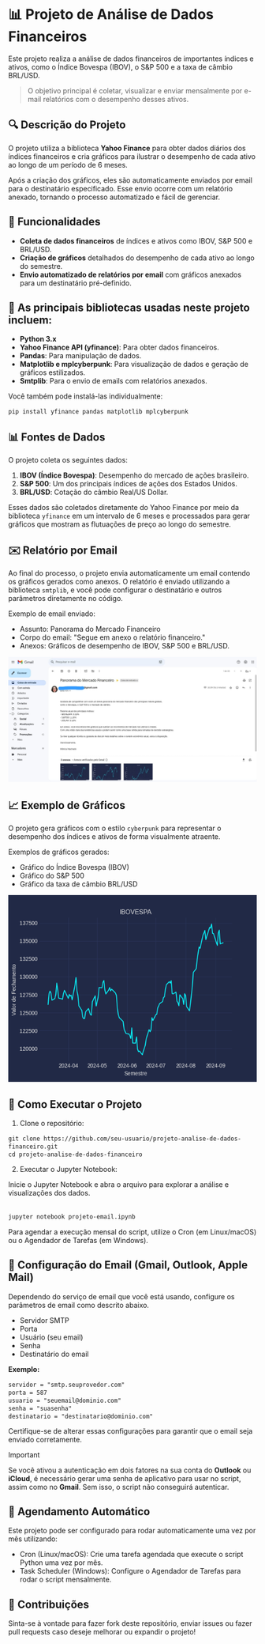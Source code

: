 # 📊 Projeto de Análise de Dados Financeiros

Este projeto realiza a análise de dados financeiros de importantes índices e ativos, como o Índice Bovespa (IBOV), o S&P 500 e a taxa de câmbio BRL/USD. 

> O objetivo principal é coletar, visualizar e enviar mensalmente por e-mail relatórios com o desempenho desses ativos.

## 🔍 Descrição do Projeto
O projeto utiliza a biblioteca **Yahoo Finance** para obter dados diários dos índices financeiros e cria gráficos para ilustrar o desempenho de cada ativo ao longo de um período de 6 meses.

Após a criação dos gráficos, eles são automaticamente enviados por email para o destinatário especificado. Esse envio ocorre com um relatório anexado, tornando o processo automatizado e fácil de gerenciar.

## 🔧 Funcionalidades
- **Coleta de dados financeiros** de índices e ativos como IBOV, S&P 500 e BRL/USD.
- **Criação de gráficos** detalhados do desempenho de cada ativo ao longo do semestre.
- **Envio automatizado de relatórios por email** com gráficos anexados para um destinatário pré-definido.

## 📂 As principais bibliotecas usadas neste projeto incluem:
- **Python 3.x**
- **Yahoo Finance API (yfinance)**: Para obter dados financeiros.
- **Pandas**: Para manipulação de dados.
- **Matplotlib e mplcyberpunk**: Para visualização de dados e geração de gráficos estilizados.
- **Smtplib**: Para o envio de emails com relatórios anexados.

Você também pode instalá-las individualmente:
```
pip install yfinance pandas matplotlib mplcyberpunk
```

## 📊 Fontes de Dados
O projeto coleta os seguintes dados:

1. **IBOV (Índice Bovespa)**: Desempenho do mercado de ações brasileiro.
2. **S&P 500**: Um dos principais índices de ações dos Estados Unidos.
3. **BRL/USD**: Cotação do câmbio Real/US Dollar.

Esses dados são coletados diretamente do Yahoo Finance por meio da biblioteca `yfinance` em um intervalo de 6 meses e processados para gerar gráficos que mostram as flutuações de preço ao longo do semestre.

## ✉️ Relatório por Email
Ao final do processo, o projeto envia automaticamente um email contendo os gráficos gerados como anexos. O relatório é enviado utilizando a biblioteca `smtplib`, e você pode configurar o destinatário e outros parâmetros diretamente no código.

Exemplo de email enviado:

- Assunto: Panorama do Mercado Financeiro
- Corpo do email: "Segue em anexo o relatório financeiro."
- Anexos: Gráficos de desempenho de IBOV, S&P 500 e BRL/USD.

![Gráfico IBOVESPA](imagens/email-exemplo.jpeg)

## 📈 Exemplo de Gráficos
O projeto gera gráficos com o estilo `cyberpunk` para representar o desempenho dos índices e ativos de forma visualmente atraente.

Exemplos de gráficos gerados:

- Gráfico do Índice Bovespa (IBOV)
- Gráfico do S&P 500
- Gráfico da taxa de câmbio BRL/USD

![Gráfico IBOVESPA](imagens/ibovespa.png)


## 🚀 Como Executar o Projeto
1. Clone o repositório:

~~~
git clone https://github.com/seu-usuario/projeto-analise-de-dados-financeiro.git
cd projeto-analise-de-dados-financeiro
~~~

2.  Executar o Jupyter Notebook:

Inicie o Jupyter Notebook e abra o arquivo para explorar a análise e visualizações dos dados.
```bash

jupyter notebook projeto-email.ipynb

```
Para agendar a execução mensal do script, utilize o Cron (em Linux/macOS) ou o Agendador de Tarefas (em Windows).

## 📧 Configuração do Email (Gmail, Outlook, Apple Mail)
Dependendo do serviço de email que você está usando, configure os parâmetros de email como descrito abaixo.

- Servidor SMTP
- Porta
- Usuário (seu email)
- Senha
- Destinatário do email

**Exemplo:**

```
servidor = "smtp.seuprovedor.com"
porta = 587
usuario = "seuemail@dominio.com"
senha = "suasenha"
destinatario = "destinatario@dominio.com"
```
Certifique-se de alterar essas configurações para garantir que o email seja enviado corretamente.

> [!IMPORTANT]
> Se você ativou a autenticação em dois fatores na sua conta do **Outlook** ou **iCloud**, é necessário gerar uma senha de aplicativo para usar no script, assim como no **Gmail**. Sem isso, o script não conseguirá autenticar.

## 📅 Agendamento Automático
Este projeto pode ser configurado para rodar automaticamente uma vez por mês utilizando:

- Cron (Linux/macOS): Crie uma tarefa agendada que execute o script Python uma vez por mês.
- Task Scheduler (Windows): Configure o Agendador de Tarefas para rodar o script mensalmente.

## 🤝 Contribuições

Sinta-se à vontade para fazer fork deste repositório, enviar issues ou fazer pull requests caso deseje melhorar ou expandir o projeto!
